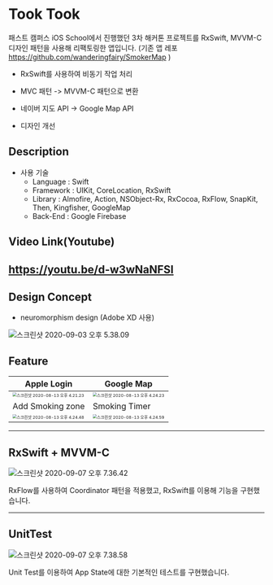 # Took Took

패스트 캠퍼스 iOS School에서 진행했던 3차 해커톤 프로젝트를 RxSwift, MVVM-C 디자인 패턴을 사용해 리팩토링한 앱입니다. (기존 앱 레포 https://github.com/wanderingfairy/SmokerMap )

- RxSwift를 사용하여 비동기 작업 처리

- MVC 패턴 -> MVVM-C 패턴으로 변환

- 네이버 지도 API -> Google Map API

- 디자인 개선

  

## Description

- 사용 기술
  - Language : Swift
  - Framework : UIKit, CoreLocation, RxSwift
  - Library : Almofire, Action, NSObject-Rx, RxCocoa, RxFlow, SnapKit, Then, Kingfisher, GoogleMap
  - Back-End : Google Firebase

## Video Link(Youtube)

## https://youtu.be/d-w3wNaNFSI

## Design Concept

- neuromorphism design (Adobe XD 사용)

![스크린샷 2020-09-03 오후 5.38.09](https://tva1.sinaimg.cn/large/007S8ZIlgy1gidjvlloomj30u013zqis.jpg)



## Feature

| Apple Login                                                  | Google Map                                                   |
| ------------------------------------------------------------ | ------------------------------------------------------------ |
| <img src="https://tva1.sinaimg.cn/large/007S8ZIlgy1gii9nogc58j30ke13qdnm.jpg" alt="스크린샷 2020-08-13 오후 4.21.23" style="zoom:50%;" /> | <img src="https://tva1.sinaimg.cn/large/007S8ZIlgy1gii9oac146j30kg14mqmj.jpg" alt="스크린샷 2020-08-13 오후 4.24.23" style="zoom:50%;" /> |
| Add Smoking zone                                             | Smoking Timer                                                |
| <img src="https://tva1.sinaimg.cn/large/007S8ZIlgy1gii9oo31o0j30kc14qwr9.jpg" alt="스크린샷 2020-08-13 오후 4.24.48" style="zoom:50%;" /> | <img src="https://tva1.sinaimg.cn/large/007S8ZIlgy1gii9p43fwbj30ke14k7f1.jpg" alt="스크린샷 2020-08-13 오후 4.24.59" style="zoom:50%;" /> |



---

## RxSwift + MVVM-C 

![스크린샷 2020-09-07 오후 7.36.42](https://tva1.sinaimg.cn/large/007S8ZIlgy1gii9ro7orhj30wj0slh4z.jpg)

RxFlow를 사용하여 Coordinator 패턴을 적용했고, RxSwift를 이용해 기능을 구현했습니다.

---

## UnitTest

![스크린샷 2020-09-07 오후 7.38.58](https://tva1.sinaimg.cn/large/007S8ZIlgy1gii9u1bd2oj31az0u0tmn.jpg)

Unit Test를 이용하여 App State에 대한 기본적인 테스트를 구현했습니다.

